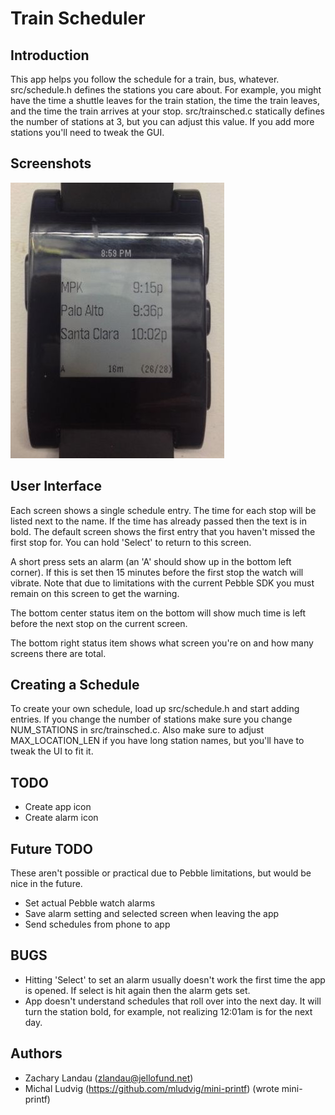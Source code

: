 
Train Scheduler
===============

Introduction
------------

This app helps you follow the schedule for a train, bus, whatever.
src/schedule.h defines the stations you care about. For example, you might have
the time a shuttle leaves for the train station, the time the train leaves, and
the time the train arrives at your stop. src/trainsched.c statically defines
the number of stations at 3, but you can adjust this value. If you add more
stations you'll need to tweak the GUI.

Screenshots
-----------

![Screenshot 1](docs/screenshot1.jpg)

User Interface
--------------

Each screen shows a single schedule entry. The time for each stop will be
listed next to the name. If the time has already passed then the text is in
bold. The default screen shows the first entry that you haven't missed the
first stop for. You can hold 'Select' to return to this screen.

A short press sets an alarm (an 'A' should show up in the bottom left corner).
If this is set then 15 minutes before the first stop the watch will vibrate.
Note that due to limitations with the current Pebble SDK you must remain on
this screen to get the warning.

The bottom center status item on the bottom will show much time is left before
the next stop on the current screen.

The bottom right status item shows what screen you're on and how many screens
there are total.

Creating a Schedule
-------------------

To create your own schedule, load up src/schedule.h and start adding entries.
If you change the number of stations make sure you change NUM_STATIONS in
src/trainsched.c. Also make sure to adjust MAX_LOCATION_LEN if you have long
station names, but you'll have to tweak the UI to fit it.

TODO
----

* Create app icon
* Create alarm icon

Future TODO
-----------

These aren't possible or practical due to Pebble limitations, but would be nice
in the future.

* Set actual Pebble watch alarms
* Save alarm setting and selected screen when leaving the app
* Send schedules from phone to app

BUGS
----

* Hitting 'Select' to set an alarm usually doesn't work the first time the app is
opened. If select is hit again then the alarm gets set.
* App doesn't understand schedules that roll over into the next day. It will
  turn the station bold, for example, not realizing 12:01am is for the next
  day.

Authors
-------

* Zachary Landau (zlandau@jellofund.net)
* Michal Ludvig (https://github.com/mludvig/mini-printf) (wrote mini-printf)

